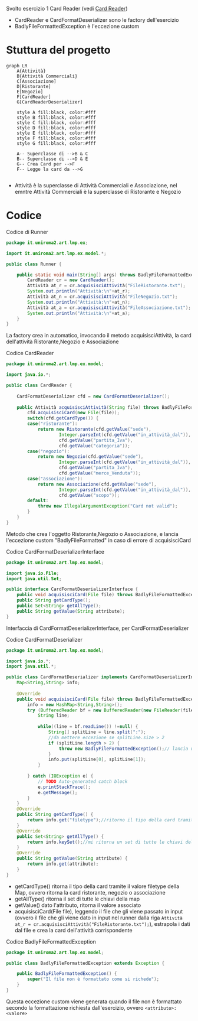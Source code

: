 Svolto esercizio 1 Card Reader (vedi [Card Reader](http://art.uniroma2.it/teaching/lmp/part_I/stuff/Esempio%20di%20Compito%20-%20Card%20Reader.pdf))

- CardReader e CardFormatDeserializer sono le factory dell'esercizio
- BadlyFileFormattedException è l'eccezione custom

# Stuttura del progetto

```mermaid
graph LR
	A{Attività}
	B{Attività Commerciali}
	C[Associazione]
	D[Ristorante]
	E[Negozio]
	F[CardReader]
	G[CardReaderDeserializer]
	
	style A fill:black, color:#fff
	style B fill:black, color:#fff
	style C fill:black, color:#fff
	style D fill:black, color:#fff
	style E fill:black, color:#fff
	style F fill:black, color:#fff
	style G fill:black, color:#fff
	
	A-- Superclasse di -->B & C
	B-- Superclasse di -->D & E
	G-- Crea Card per -->F
	F-- Legge la card da -->G
	
```


- Attività è la superclasse di Attività Commerciali e Associazione, nel emntre Attività Commerciali è la superclasse di Ristorante e Negozio

# Codice 

Codice di Runner

```java
package it.uniroma2.art.lmp.ex;

import it.uniroma2.art.lmp.ex.model.*;

public class Runner {

	public static void main(String[] args) throws BadlyFileFormattedException {
		CardReader cr = new CardReader();
		Attività at_r = cr.acquisisciAttività("FileRistorante.txt");
		System.out.println("Attività:\n"+at_r);
		Attività at_n = cr.acquisisciAttività("FileNegozio.txt");
		System.out.println("Attività:\n"+at_n);
		Attività at_a = cr.acquisisciAttività("FileAssociazione.txt");
		System.out.println("Attività:\n"+at_a);	
	}
}
```

La factory crea in automatico, invocando il metodo acquisisciAttività, la card dell'attività Ristorante,Negozio e Associazione

Codice CardReader

```java
package it.uniroma2.art.lmp.ex.model;

import java.io.*;

public class CardReader {
	
	CardFormatDeserializer cfd = new CardFormatDeserializer();
	
	public Attività acquisisciAttività(String file) throws BadlyFileFormattedException {
		cfd.acquisisciCard(new File(file));
		switch(cfd.getCardType()) {
		case("ristorante"):
			return new Ristorante(cfd.getValue("sede"), 
					Integer.parseInt(cfd.getValue("in_attività_dal")), 
					cfd.getValue("partita_Iva"), 
					cfd.getValue("categoria"));
		case("negozio"):
			return new Negozio(cfd.getValue("sede"),
					Integer.parseInt(cfd.getValue("in_attività_dal")), 
					cfd.getValue("partita_Iva"),
					cfd.getValue("merce_Venduta"));
		case("associazione"):
			return new Associazione(cfd.getValue("sede"),
					Integer.parseInt(cfd.getValue("in_attività_dal")), 
					cfd.getValue("scopo"));
		default:
			throw new IllegalArgumentException("Card not valid");
		}		
	}
}
```

Metodo che crea l'oggetto Ristorante,Negozio o Associazione, e lancia l'eccezione custom "BadlyFileFormatted" in caso di errore di acquisisciCard

Codice CardFormatDeserializerInterface

```java
package it.uniroma2.art.lmp.ex.model;

import java.io.File;
import java.util.Set;

public interface CardFormatDeserializerInterface {
	public void acquisisciCard(File file) throws BadlyFileFormattedException;
	public String getCardType();
	public Set<String> getAllType();
	public String getValue(String attribute);
}
```

Interfaccia di CardFormatDeserializerInterface, per CardFormatDeserializer

Codice CardFormatDeserializer

```java
package it.uniroma2.art.lmp.ex.model;

import java.io.*;
import java.util.*;

public class CardFormatDeserializer implements CardFormatDeserializerInterface{
	Map<String,String> info;
	
	@Override
	public void acquisisciCard(File file) throws BadlyFileFormattedException{
		info = new HashMap<String,String>();
		try (BufferedReader bf = new BufferedReader(new FileReader(file))){ //try with resources
			String line;
			
			while((line = bf.readLine()) !=null) {
				String[] splitLine = line.split(":");
				//da mettere eccezione se splitLine.size > 2
				if (splitLine.length > 2) {
					throw new BadlyFileFormattedException();// lancia una eccezione custom se dopo il : ci sono più di una stringa
				}
				info.put(splitLine[0], splitLine[1]);
			}
			
		} catch (IOException e) {
			// TODO Auto-generated catch block
			e.printStackTrace();
			e.getMessage();
		}
	}
	@Override
	public String getCardType() {
		return info.get("filetype");//ritorno il tipo della card tramite il valore filetype della Map
	}
	@Override
	public Set<String> getAllType() {
		return info.keySet();//mi ritorna un set di tutte le chiavi della Map
	}
	@Override
	public String getValue(String attribute) {
		return info.get(attribute);
	}
}
```

- getCardType() ritorna il tipo della card tramite il valore filetype della Map, ovvero ritorna la card ristorante, negozio o associazione
- getAllType() ritorna il set di tutte le chiavi della map
- getValue() dato l'attributo, ritorna il valore associato
- acquisisciCard(File file), leggendo il file che gli viene passato in input (ovvero il file che gli viene dato in input nel runner dalla riga `Attività at_r = cr.acquisisciAttività("FileRistorante.txt");`), estrapola i dati dal file e crea la card dell'attività corrispondente

Codice BadlyFileFormattedException

```java
package it.uniroma2.art.lmp.ex.model;

public class BadlyFileFormattedException extends Exception {

	public BadlyFileFormattedException() {
		super("Il file non è formattato come si richede");
	}
}
```

Questa eccezione custom viene generata quando il file non è formattato secondo la formattazione richiesta dall'esercizio, ovvero `<attributo>:<valore>`

